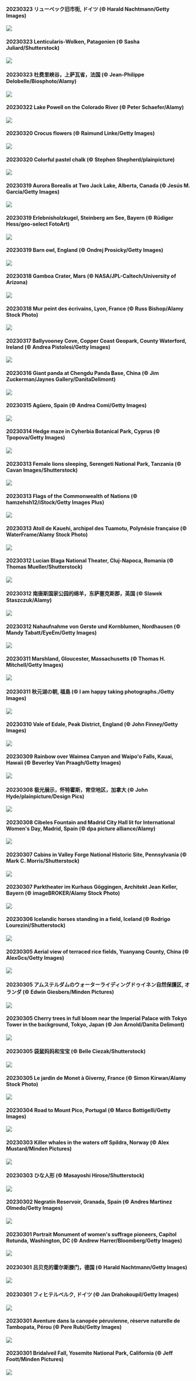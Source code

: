 #### 20230323 リューベック旧市街, ドイツ (© Harald Nachtmann/Getty Images)

![](20230323_LuebeckCityGate_1920x1080.jpg)

#### 20230323 Lenticularis-Wolken, Patagonien (© Sasha Juliard/Shutterstock)

![](20230323_CloudsPatagonia_1920x1080.jpg)

#### 20230323 杜费里峡谷，上萨瓦省，法国 (© Jean-Philippe Delobelle/Biosphoto/Alamy)

![](20230323_ChavarocheWinter_1920x1080.jpg)

#### 20230322 Lake Powell on the Colorado River (© Peter Schaefer/Alamy)

![](20230322_LakePowellAerial_1920x1080.jpg)

#### 20230320 Crocus flowers (© Raimund Linke/Getty Images)

![](20230320_PurpleCrocus_1920x1080.jpg)

#### 20230320 Colorful pastel chalk (© Stephen Shepherd/plainpicture)

![](20230320_ColourDay_1920x1080.jpg)

#### 20230319 Aurora Borealis at Two Jack Lake, Alberta, Canada (© Jesús M. García/Getty Images)

![](20230319_MilkyWayTwoJackLake_1920x1080.jpg)

#### 20230319 Erlebnisholzkugel, Steinberg am See, Bayern (© Rüdiger Hess/geo-select FotoArt)

![](20230319_Erlebnisholzkugel_1920x1080.jpg)

#### 20230319 Barn owl, England (© Ondrej Prosicky/Getty Images)

![](20230319_BarnOwlWinter_1920x1080.jpg)

#### 20230318 Gamboa Crater, Mars (© NASA/JPL-Caltech/University of Arizona)

![](20230318_MarsTars_1920x1080.jpg)

#### 20230318 Mur peint des écrivains, Lyon, France (© Russ Bishop/Alamy Stock Photo)

![](20230318_Francophonie_1920x1080.jpg)

#### 20230317 Ballyvooney Cove, Copper Coast Geopark, County Waterford, Ireland (© Andrea Pistolesi/Getty Images)

![](20230317_BallyvooneyCove_1920x1080.jpg)

#### 20230316 Giant panda at Chengdu Panda Base, China (© Jim Zuckerman/Jaynes Gallery/DanitaDelimont)

![](20230316_ChengduPanda_1920x1080.jpg)

#### 20230315 Agüero, Spain (© Andrea Comi/Getty Images)

![](20230315_AgueroSpain_1920x1080.jpg)

#### 20230314 Hedge maze in Cyherbia Botanical Park, Cyprus (© Tpopova/Getty Images)

![](20230314_CyprusMaze_1920x1080.jpg)

#### 20230313 Female lions sleeping, Serengeti National Park, Tanzania (© Cavan Images/Shutterstock)

![](20230313_LionessesNap_1920x1080.jpg)

#### 20230313 Flags of the Commonwealth of Nations (© hamzehsh12/iStock/Getty Images Plus)

![](20230313_CommonwealthDay_1920x1080.jpg)

#### 20230313 Atoll de Kauehi, archipel des Tuamotu, Polynésie française (© WaterFrame/Alamy Stock Photo)

![](20230313_Atoll_1920x1080.jpg)

#### 20230312 Lucian Blaga National Theater, Cluj-Napoca, Romania (© Thomas Mueller/Shutterstock)

![](20230312_TheaterRomania_1920x1080.jpg)

#### 20230312 南唐斯国家公园的绵羊，东萨塞克斯郡，英国 (© Slawek Staszczuk/Alamy)

![](20230312_SouthDownsSheep_1920x1080.jpg)

#### 20230312 Nahaufnahme von Gerste und Kornblumen, Nordhausen (© Mandy Tabatt/EyeEm/Getty Images)

![](20230312_Kornblume_1920x1080.jpg)

#### 20230311 Marshland, Gloucester, Massachusetts (© Thomas H. Mitchell/Getty Images)

![](20230311_LongWharf_1920x1080.jpg)

#### 20230311 秋元湖の朝, 福島 (© I am happy taking photographs./Getty Images)

![](20230311_Fukushima_1920x1080.jpg)

#### 20230310 Vale of Edale, Peak District, England (© John Finney/Getty Images)

![](20230310_EdaleValley_1920x1080.jpg)

#### 20230309 Rainbow over Waimea Canyon and Waipo'o Falls, Kauai, Hawaii (© Beverley Van Praagh/Getty Images)

![](20230309_WaimeaRainbow_1920x1080.jpg)

#### 20230308 极光展示，怀特霍斯，育空地区，加拿大 (© John Hyde/plainpicture/Design Pics)

![](20230308_WhitehorseAurora_1920x1080.jpg)

#### 20230308 Cibeles Fountain and Madrid City Hall lit for International Women's Day, Madrid, Spain (© dpa picture alliance/Alamy)

![](20230308_IntlWomensDayChange_1920x1080.jpg)

#### 20230307 Cabins in Valley Forge National Historic Site, Pennsylvania (© Mark C. Morris/Shutterstock)

![](20230307_ValleyForge_1920x1080.jpg)

#### 20230307 Parktheater im Kurhaus Göggingen, Architekt Jean Keller, Bayern (© imageBROKER/Alamy Stock Photo)

![](20230307_ParktheaterGoeggingen_1920x1080.jpg)

#### 20230306 Icelandic horses standing in a field, Iceland (© Rodrigo Lourezini/Shutterstock)

![](20230306_IcelandHorses_1920x1080.jpg)

#### 20230305 Aerial view of terraced rice fields, Yuanyang County, China (© AlexGcs/Getty Images)

![](20230305_YuanyangChina_1920x1080.jpg)

#### 20230305 アムステルダムのウォーターライディングドゥイネン自然保護区, オランダ (© Edwin Giesbers/Minden Pictures)

![](20230305_Waterleidingduinen_1920x1080.jpg)

#### 20230305 Cherry trees in full bloom near the Imperial Palace with Tokyo Tower in the background, Tokyo, Japan (© Jon Arnold/Danita Delimont)

![](20230305_TokyoMoat_1920x1080.jpg)

#### 20230305 袋鼠妈妈和宝宝 (© Belle Ciezak/Shutterstock)

![](20230305_HuggingKanga_1920x1080.jpg)

#### 20230305 Le jardin de Monet à Giverny, France (© Simon Kirwan/Alamy Stock Photo)

![](20230305_GranmotherDay_1920x1080.jpg)

#### 20230304 Road to Mount Pico, Portugal (© Marco Bottigelli/Getty Images)

![](20230304_PicoVolcano_1920x1080.jpg)

#### 20230303 Killer whales in the waters off Spildra, Norway (© Alex Mustard/Minden Pictures)

![](20230303_OrcaNorway_1920x1080.jpg)

#### 20230303 ひな人形 (© Masayoshi Hirose/Shutterstock)

![](20230303_DollsFestival_1920x1080.jpg)

#### 20230302 Negratín Reservoir, Granada, Spain (© Andres Martinez Olmedo/Getty Images)

![](20230302_NegratinSpain_1920x1080.jpg)

#### 20230301 Portrait Monument of women's suffrage pioneers, Capitol Rotunda, Washington, DC (© Andrew Harrer/Bloomberg/Getty Images)

![](20230301_SuffrageMonumentDC_1920x1080.jpg)

#### 20230301 吕贝克的霍尔斯滕门，德国 (© Harald Nachtmann/Getty Images)

![](20230301_LuebeckCityGate_1920x1080.jpg)

#### 20230301 フィヒテルベルク, ドイツ (© Jan Drahokoupil/Getty Images)

![](20230301_FriedensglockeFichtelberg_1920x1080.jpg)

#### 20230301 Aventure dans la canopée péruvienne, réserve naturelle de Tambopata, Pérou (© Pere Rubi/Getty Images)

![](20230301_CanopyPeru_1920x1080.jpg)

#### 20230301 Bridalveil Fall, Yosemite National Park, California (© Jeff Foott/Minden Pictures)

![](20230301_BridalVeilFalls_1920x1080.jpg)

